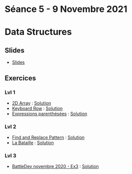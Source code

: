 # Séance 5 - 9 Novembre 2021
# Data Structures
## Slides
  - [Slides](Cours5-DataStructures.pdf)
## Exercices
### Lvl 1
  - [2D Array](https://www.hackerrank.com/challenges/2d-array/problem) : [Solution](2DArrays.py)
  - [Keyboard Row](https://leetcode.com/problems/keyboard-row/) : [Solution](keyboard-row.py)
  - [Expressions parenthésées](https://www.codingame.com/ide/puzzle/brackets-extreme-edition) : [Solution](expressions-parenthésées.py)
### Lvl 2
  - [Find and Replace Pattern](https://leetcode.com/problems/find-and-replace-pattern/) : [Solution](find-and-replace-pattern.py)
  - [La Bataille](https://www.codingame.com/ide/puzzle/winamax-battle) : [Solution](bataille.py)
### Lvl 3
  - [BattleDev novembre 2020 - Ex3](https://www.isograd-testingservices.com/FR/solutions-challenges-de-code?cts_id=70) : [Solution](battledev-nov-20-3.py)
